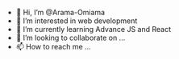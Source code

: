 - 👋 Hi, I’m @Arama-Omiama
- 👀 I’m interested in web development
- 🌱 I’m currently learning Advance JS and React
- 💞️ I’m looking to collaborate on ...
- 📫 How to reach me ...

<!---
Arama-Omiama/Arama-Omiama is a ✨ special ✨ repository because its `README.md` (this file) appears on your GitHub profile.
You can click the Preview link to take a look at your changes.
--->
